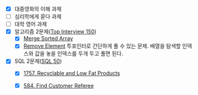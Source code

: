 - [x] 대중영화의 이해 과제
- [ ] 심리학에게 묻다 과제
- [ ] 대학 영어 과제
- [x] 알고리즘 2문제([Top Interview 150](https://leetcode.com/studyplan/top-interview-150/))
	- [x] [Merge Sorted Array](https://leetcode.com/problems/merge-sorted-array/?envType=study-plan-v2&envId=top-interview-150)
	- [x] [Remove Element](https://leetcode.com/problems/remove-element/?envType=study-plan-v2&envId=top-interview-150)
		투포인터로 간단하게 풀 수 있는 문제.
		배열을 탐색할 인덱스와 값을 놓을 인덱스를 두개 두고 풀면 된다.
- [x] SQL 2문제([SQL 50](https://leetcode.com/studyplan/top-sql-50/))
	- [x] [1757. Recyclable and Low Fat Products](https://leetcode.com/problems/recyclable-and-low-fat-products/)
	- [x] [584. Find Customer Referee](https://leetcode.com/problems/find-customer-referee/description/?envType=study-plan-v2&envId=top-sql-50)

